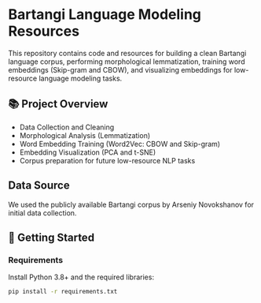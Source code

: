 # Bartangi Language Modeling Resources

This repository contains code and resources for building a clean Bartangi language corpus, performing morphological lemmatization, training word embeddings (Skip-gram and CBOW), and visualizing embeddings for low-resource language modeling tasks.

## 📚 Project Overview

- Data Collection and Cleaning
- Morphological Analysis (Lemmatization)
- Word Embedding Training (Word2Vec: CBOW and Skip-gram)
- Embedding Visualization (PCA and t-SNE)
- Corpus preparation for future low-resource NLP tasks

## Data Source
We used the publicly available Bartangi corpus by Arseniy Novokshanov for initial data collection.
## 🚀 Getting Started
### Requirements

Install Python 3.8+ and the required libraries:

```bash
pip install -r requirements.txt

